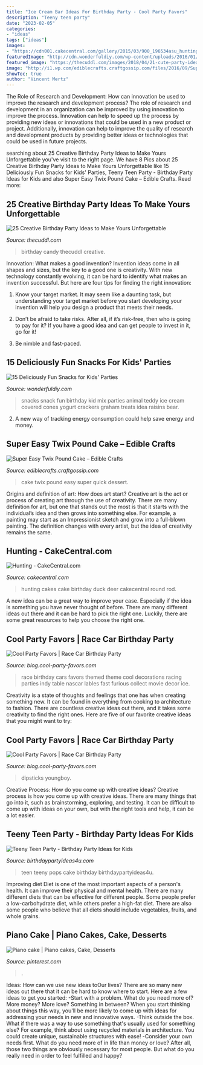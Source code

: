 ```yaml
---
title: "Ice Cream Bar Ideas For Birthday Party - Cool Party Favors"
description: "Teeny teen party"
date: "2023-02-05"
categories:
- "ideas"
tags: ["ideas"]
images:
- "https://cdn001.cakecentral.com/gallery/2015/03/900_196534asu_hunting.jpg"
featuredImage: "http://cdn.wonderfuldiy.com/wp-content/uploads/2016/01/coney-snack-mix.jpg"
featured_image: "https://thecuddl.com/images/2018/04/21-cute-party-ideas-thecuddl.jpg"
image: "http://i1.wp.com/ediblecrafts.craftgossip.com/files/2016/09/Super-Easy-Twix-Pound-Cake-5-1copy.jpg?fit=600,917"
ShowToc: true
author: "Vincent Mertz"
---
```



The Role of Research and Development: How can innovation be used to improve the research and development process?
The role of research and development in an organization can be improved by using innovation to improve the process. Innovation can help to speed up the process by providing new ideas or innovations that could be used in a new product or project. Additionally, innovation can help to improve the quality of research and development products by providing better ideas or technologies that could be used in future projects.

	

		
searching about 25 Creative Birthday Party Ideas to Make Yours Unforgettable you've visit to the right page. We have 8 Pics about 25 Creative Birthday Party Ideas to Make Yours Unforgettable like 15 Deliciously Fun Snacks for Kids&#039; Parties, Teeny Teen Party - Birthday Party Ideas for Kids and also Super Easy Twix Pound Cake – Edible Crafts. Read more:
		
    
## 25 Creative Birthday Party Ideas To Make Yours Unforgettable

<img loading=lazy src="https://thecuddl.com/images/2018/04/21-cute-party-ideas-thecuddl.jpg" onerror="this.onerror=null;this.src='https://tse3.mm.bing.net/th?id=OIP.PzX65sIX9UHyPuJ476t0ywAAAA&amp;pid=15.1';" alt="25 Creative Birthday Party Ideas to Make Yours Unforgettable">

_Source: thecuddl.com_

>birthday candy thecuddl creative. 

	

Innovation: What makes a good invention?
Invention ideas come in all shapes and sizes, but the key to a good one is creativity. With new technology constantly evolving, it can be hard to identify what makes an invention successful. But here are four tips for finding the right innovation:
1. Know your target market. It may seem like a daunting task, but understanding your target market before you start developing your invention will help you design a product that meets their needs.

2. Don’t be afraid to take risks. After all, if it’s risk-free, then who is going to pay for it? If you have a good idea and can get people to invest in it, go for it!
3. Be nimble and fast-paced.

    
## 15 Deliciously Fun Snacks For Kids&#039; Parties

<img loading=lazy src="http://cdn.wonderfuldiy.com/wp-content/uploads/2016/01/coney-snack-mix.jpg" onerror="this.onerror=null;this.src='https://tse2.mm.bing.net/th?id=OIP.Yb2Mk2C0SWNy8mozT6krGgHaFY&amp;pid=15.1';" alt="15 Deliciously Fun Snacks for Kids&#039; Parties">

_Source: wonderfuldiy.com_

>snacks snack fun birthday kid mix parties animal teddy ice cream covered cones yogurt crackers graham treats idea raisins bear. 

	

2. A new way of tracking energy consumption could help save energy and money.

    
## Super Easy Twix Pound Cake – Edible Crafts

<img loading=lazy src="http://i1.wp.com/ediblecrafts.craftgossip.com/files/2016/09/Super-Easy-Twix-Pound-Cake-5-1copy.jpg?fit=600,917" onerror="this.onerror=null;this.src='https://tse2.mm.bing.net/th?id=OIP.0E_pkirUGynx9KueZUnlbgHaLU&amp;pid=15.1';" alt="Super Easy Twix Pound Cake – Edible Crafts">

_Source: ediblecrafts.craftgossip.com_

>cake twix pound easy super quick dessert. 

	

Origins and definition of art: How does art start?
Creative art is the act or process of creating art through the use of creativity. There are many definition for art, but one that stands out the most is that it starts with the individual’s idea and then grows into something else. For example, a painting may start as an Impressionist sketch and grow into a full-blown painting. The definition changes with every artist, but the idea of creativity remains the same.

    
## Hunting - CakeCentral.com

<img loading=lazy src="https://cdn001.cakecentral.com/gallery/2015/03/900_196534asu_hunting.jpg" onerror="this.onerror=null;this.src='https://tse3.mm.bing.net/th?id=OIP.TwxpdeVjEXMC2-ksrkv-xQHaJ4&amp;pid=15.1';" alt="Hunting - CakeCentral.com">

_Source: cakecentral.com_

>hunting cakes cake birthday duck deer cakecentral round rod. 

	

A new idea can be a great way to improve your case. Especially if the idea is something you have never thought of before. There are many different ideas out there and it can be hard to pick the right one. Luckily, there are some great resources to help you choose the right one.

    
## Cool Party Favors | Race Car Birthday Party

<img loading=lazy src="http://blog.cool-party-favors.com/wp-content/uploads/2013/03/Race-Car-Party-Ideas-1024x680.jpg" onerror="this.onerror=null;this.src='https://tse3.mm.bing.net/th?id=OIP.QtfjsZrUZuN_c_GWwZw2egHaE6&amp;pid=15.1';" alt="Cool Party Favors | Race Car Birthday Party">

_Source: blog.cool-party-favors.com_

>race birthday cars favors themed theme cool decorations racing parties indy table nascar lables fast furious collect movie decor ice. 

	

Creativity is a state of thoughts and feelings that one has when creating something new. It can be found in everything from cooking to architecture to fashion. There are countless creative ideas out there, and it takes some creativity to find the right ones. Here are five of our favorite creative ideas that you might want to try: 

    
## Cool Party Favors | Race Car Birthday Party

<img loading=lazy src="https://blog.cool-party-favors.com/wp-content/uploads/2013/03/Race-Car-Party-Food.jpg" onerror="this.onerror=null;this.src='https://tse4.mm.bing.net/th?id=OIP.VghDM_7oX1EKCGUkp0kHnQHaE6&amp;pid=15.1';" alt="Cool Party Favors | Race Car Birthday Party">

_Source: blog.cool-party-favors.com_

>dipsticks youngboy. 

	

Creative Process: How do you come up with creative ideas?
Creative process is how you come up with creative ideas. There are many things that go into it, such as brainstorming, exploring, and testing. It can be difficult to come up with ideas on your own, but with the right tools and help, it can be a lot easier.

    
## Teeny Teen Party - Birthday Party Ideas For Kids

<img loading=lazy src="https://www.birthdaypartyideas4u.com/wp-content/uploads/2016/10/Teeny-Teen-Party-Cake-Pops.jpg" onerror="this.onerror=null;this.src='https://tse1.mm.bing.net/th?id=OIP.qazJQYg5gqYu3zeejqK40QHaLH&amp;pid=15.1';" alt="Teeny Teen Party - Birthday Party Ideas for Kids">

_Source: birthdaypartyideas4u.com_

>teen teeny pops cake birthday birthdaypartyideas4u. 

	

Improving diet
Diet is one of the most important aspects of a person's health. It can improve their physical and mental health. There are many different diets that can be effective for different people. Some people prefer a low-carbohydrate diet, while others prefer a high-fat diet. There are also some people who believe that all diets should include vegetables, fruits, and whole grains.

    
## Piano Cake | Piano Cakes, Cake, Desserts

<img loading=lazy src="https://i.pinimg.com/736x/70/31/a9/7031a941ade7973f38abff873feb8150--piano-cakes.jpg" onerror="this.onerror=null;this.src='https://tse2.mm.bing.net/th?id=OIP.EHLKP9miwWd4mJIcufw4UwHaHS&amp;pid=15.1';" alt="Piano cake | Piano cakes, Cake, Desserts">

_Source: pinterest.com_

>. 

	

Ideas: How can we use new ideas toOur lives?
There are so many new ideas out there that it can be hard to know where to start. Here are a few ideas to get you started: 
-Start with a problem. What do you need more of? More money? More love? Something in between? When you start thinking about things this way, you'll be more likely to come up with ideas for addressing your needs in new and innovative ways. 
-Think outside the box. What if there was a way to use something that's usually used for something else? For example, think about using recycled materials in architecture. You could create unique, sustainable structures with ease! 
-Consider your own needs first. What do you need more of in life than money or love? After all, those two things are obviously necessary for most people. But what do you really need in order to feel fulfilled and happy?

